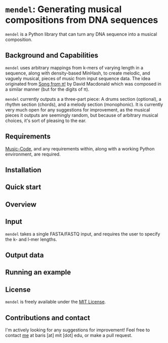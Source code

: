 `mendel`: Generating musical compositions from DNA sequences
=========

`mendel` is a Python library that can turn any DNA sequence into a musical composition.

## Background and Capabilities

`mendel` uses arbitrary mappings from k-mers of varying length in a sequence, along with density-based MinHash, to create melodic, and vaguely musical, pieces of music from input sequence data. The idea originated from [Song from π!](https://www.youtube.com/watch?v=OMq9he-5HUU) by David Macdonald which was composed in a similar manner (but for the digits of π). 

`mendel` currently outputs a a three-part piece: A drums section (optional), a rhythm section (chords), and a melody section (monophonic). It is currently very much open for any suggestions for improvement, as the musical pieces it outputs are seemingly random, but because of arbitrary musical choices, it's sort of pleasing to the ear. 

## Requirements

[Music-Code](https://github.com/wesleyLaurence/Music-Code), and any requirements within, along with a working Python environment, are required.


## Installation


## Quick start


## Overview

## Input

`mendel` takes a single FASTA/FASTQ input, and requires the user to specify the k- and l-mer lengths.

## Output data


## Running an example


## License

`mendel` is freely available under the [MIT License](https://opensource.org/licenses/MIT).

## Contributions and contact

I'm actively looking for any suggestions for improvement! Feel free to contact [me](http://people.csail.mit.edu/ekim/) at baris [at] mit [dot] edu, or make a pull request.
